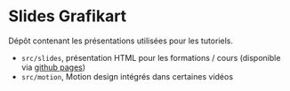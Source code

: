 # Slides Grafikart

Dépôt contenant les présentations utilisées pour les tutoriels.

- `src/slides`, présentation HTML pour les formations / cours (disponible via [github pages](https://grafikart.github.io/Slides/))
- `src/motion`, Motion design intégrés dans certaines vidéos 
